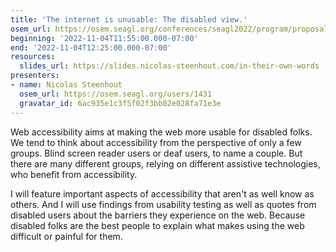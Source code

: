 ```yaml
---
title: 'The internet is unusable: The disabled view.'
osem_url: https://osem.seagl.org/conferences/seagl2022/program/proposals/905
beginning: '2022-11-04T11:55:00.000-07:00'
end: '2022-11-04T12:25:00.000-07:00'
resources:
  slides_url: https://slides.nicolas-steenhout.com/in-their-own-words
presenters:
- name: Nicolas Steenhout
  osem_url: https://osem.seagl.org/users/1431
  gravatar_id: 6ac935e1c3f5f02f3bb02e028fa71e3e
---
```


Web accessibility aims at making the web more usable for disabled folks. We tend to think about accessibility from the perspective of only a few groups. Blind screen reader users or deaf users, to name a couple. But there are many different groups, relying on different assistive technologies, who benefit from accessibility.

I will feature important aspects of accessibility that aren't as well know as others. And I will use findings from usability testing as well as quotes from disabled users about the barriers they experience on the web. Because disabled folks are the best people to explain what makes using the web difficult or painful for them.
